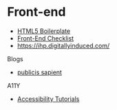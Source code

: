 # Front-end

- [HTML5 Boilerplate](https://github.com/h5bp/html5-boilerplate) 
- [Front-End Checklist](https://github.com/thedaviddias/Front-End-Checklist)
- https://ihp.digitallyinduced.com/

Blogs

- [publicis sapient](https://blog.engineering.publicissapient.fr/category/woa/)

A11Y

- [Accessibility Tutorials](https://github.com/w3c/wai-tutorials)
